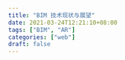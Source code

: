 ```yaml
---
title: "BIM 技术现状与展望"
date: 2021-03-24T12:21:10+08:00
tags: ["BIM", "AR"]
categories: ["web"]
draft: false
---
```


> 
